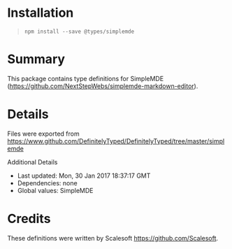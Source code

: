 # Installation
> `npm install --save @types/simplemde`

# Summary
This package contains type definitions for SimpleMDE (https://github.com/NextStepWebs/simplemde-markdown-editor).

# Details
Files were exported from https://www.github.com/DefinitelyTyped/DefinitelyTyped/tree/master/simplemde

Additional Details
 * Last updated: Mon, 30 Jan 2017 18:37:17 GMT
 * Dependencies: none
 * Global values: SimpleMDE

# Credits
These definitions were written by Scalesoft <https://github.com/Scalesoft>.
